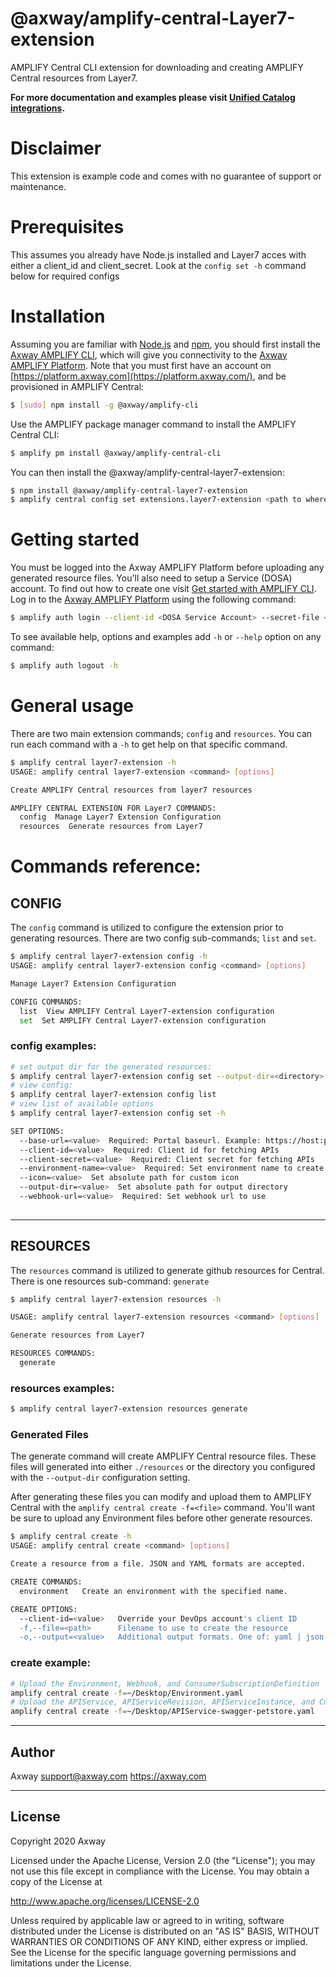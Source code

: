 # @axway/amplify-central-Layer7-extension

AMPLIFY Central CLI extension for downloading and creating AMPLIFY Central resources from Layer7.

**For more documentation and examples please visit [Unified Catalog integrations](https://github.com/Axway/unified-catalog-integrations).**

# Disclaimer

This extension is example code and comes with no guarantee of support or maintenance.

# Prerequisites

This assumes you already have Node.js installed and Layer7 acces with either a client_id and client_secret. Look at the ```config set -h``` command below for required configs


# Installation

Assuming you are familiar with [Node.js](https://nodejs.org) and [npm](https://npmjs.com), you should first install the [Axway AMPLIFY CLI](https://www.npmjs.com/package/@axway/amplify-cli), which will give you connectivity to the [Axway AMPLIFY Platform](https://www.axway.com/en/products/amplify). Note that you must first have an account on [https://platform.axway.com](https://platform.axway.com/), and be provisioned in AMPLIFY Central:

```bash
$ [sudo] npm install -g @axway/amplify-cli
```

Use the AMPLIFY package manager command to install the AMPLIFY Central CLI:

```bash
$ amplify pm install @axway/amplify-central-cli
```

You can then install the @axway/amplify-central-layer7-extension:

```bash
$ npm install @axway/amplify-central-layer7-extension
$ amplify central config set extensions.layer7-extension <path to where you installed module>
```


# Getting started

You must be logged into the Axway AMPLIFY Platform before uploading any generated resource files. You'll also need to setup a Service (DOSA) account. To find out how to create one visit [Get started with AMPLIFY CLI](https://docs.axway.com/bundle/axway-open-docs/page/docs/central/cli_getstarted/index.html). Log in to the [Axway AMPLIFY Platform](https://www.axway.com/en/products/amplify) using the following command:

```bash
$ amplify auth login --client-id <DOSA Service Account> --secret-file <Private Key>
```

To see available help, options and examples add `-h` or `--help` option on any command:

```bash
$ amplify auth logout -h
```

# General usage

There are two main extension commands; `config` and `resources`. You can run each command with a `-h` to get help on that specific command.

```bash
$ amplify central layer7-extension -h
USAGE: amplify central layer7-extension <command> [options]

Create AMPLIFY Central resources from layer7 resources

AMPLIFY CENTRAL EXTENSION FOR Layer7 COMMANDS:
  config  Manage Layer7 Extension Configuration
  resources  Generate resources from Layer7
```

# Commands reference:

## CONFIG

The `config` command is utilized to configure the extension prior to generating resources. There are two config sub-commands; `list` and `set`.

```bash
$ amplify central layer7-extension config -h
USAGE: amplify central layer7-extension config <command> [options]

Manage Layer7 Extension Configuration

CONFIG COMMANDS:
  list  View AMPLIFY Central Layer7-extension configuration
  set  Set AMPLIFY Central Layer7-extension configuration
```

### config examples:

```bash
# set output dir for the generated resources:
$ amplify central layer7-extension config set --output-dir=<directory>
# view config:
$ amplify central layer7-extension config list
# view list of available options
$ amplify central layer7-extension config set -h

SET OPTIONS:
  --base-url=<value>  Required: Portal baseurl. Example: https://host:port/ssg
  --client-id=<value>  Required: Client id for fetching APIs
  --client-secret=<value>  Required: Client secret for fetching APIs
  --environment-name=<value>  Required: Set environment name to create
  --icon=<value>  Set absolute path for custom icon
  --output-dir=<value>  Set absolute path for output directory
  --webhook-url=<value>  Required: Set webhook url to use
  
```

---

## RESOURCES

The `resources` command is utilized to generate github resources for Central. There is one resources sub-command: `generate`

```bash
$ amplify central layer7-extension resources -h

USAGE: amplify central layer7-extension resources <command> [options]

Generate resources from Layer7

RESOURCES COMMANDS:
  generate
```

### resources examples:

```bash
$ amplify central layer7-extension resources generate
```

### Generated Files

The generate command will create AMPLIFY Central resource files. These files will generated into either `./resources` or the directory you configured with the `--output-dir` configuration setting.

After generating these files you can modify and upload them to AMPLIFY Central with the `amplify central create -f=<file>` command. You'll want be sure to upload any Environment files before other generate resources.

```bash
$ amplify central create -h
USAGE: amplify central create <command> [options]

Create a resource from a file. JSON and YAML formats are accepted.

CREATE COMMANDS:
  environment   Create an environment with the specified name.

CREATE OPTIONS:
  --client-id=<value>   Override your DevOps account's client ID
  -f,--file=<path>      Filename to use to create the resource
  -o,--output=<value>   Additional output formats. One of: yaml | json
```

### create example:

```bash
# Upload the Environment, Webhook, and ConsumerSubscriptionDefinition
amplify central create -f=~/Desktop/Environment.yaml
# Upload the APIService, APIServiceRevision, APIServiceInstance, and ConsumerInstance
amplify central create -f=~/Desktop/APIService-swagger-petstore.yaml
```

---

## Author

Axway <support@axway.com> https://axway.com

---

## License

Copyright 2020 Axway

Licensed under the Apache License, Version 2.0 (the "License");
you may not use this file except in compliance with the License.
You may obtain a copy of the License at

http://www.apache.org/licenses/LICENSE-2.0

Unless required by applicable law or agreed to in writing, software
distributed under the License is distributed on an "AS IS" BASIS,
WITHOUT WARRANTIES OR CONDITIONS OF ANY KIND, either express or implied.
See the License for the specific language governing permissions and
limitations under the License.
